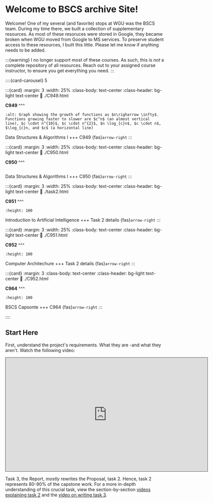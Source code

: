 # Welcome to BSCS archive Site!

Welcome! One of my several (and favorite) stops at WGU was the BSCS team. During my time there, we built a collection of supplementary resources. As most of these resoruces were stored in Google, they became broken when WGU moved from Google to MS services. To preserve student access to these resources, I built this little. Please let me know if anything needs to be added.

:::{warning}
I no longer support most of these courses. As such, this is *not* a complete repository of all resources. Reach out to your assigned course instructor, to ensure you get everything you need.
:::

::::{card-carousel} 5

:::{card}
:margin: 3
:width: 25%
:class-body: text-center
:class-header: bg-light text-center
:link: ./C949.html

**C949**
^^^
```{image} ./url_images/big_O_image.png
:alt: Graph showing the growth of functions as $n\righarrow \infty$. Functions growing faster to slower are $c^n$ (an almost vertical line), $c \cdot n^{10}$, $c \cdot n^{2}$, $n \log_{c}n$, $c \cdot n$, $\log_{c}n, and $c$ (a horizontal line) 
```

Data Structures & Algorithms I
+++
C949 {fas}`arrow-right`
:::

:::{card}
:margin: 3
:width: 25%
:class-body: text-center
:class-header: bg-light text-center
:link: ./C950.html

**C950**
^^^
```{image} ./url_images/tsp_xk_cd_cropped.png
```

Data Structures & Algorithms I
+++
C950 {fas}`arrow-right`
:::

:::{card}
:margin: 3
:width: 25%
:class-body: text-center
:class-header: bg-light text-center
:link: ./task2.html

**C951**
^^^
```{image} ./url_images/hal_like_image_cropped.jpg
:height: 100
```

Introduction to Artificial Intelligence
+++
Task 2 details {fas}`arrow-right`
:::

:::{card}
:margin: 3
:width: 25%
:class-body: text-center
:class-header: bg-light text-center
:link: ./C951.html

**C952**
^^^
```{image} ./url_images/c952_CA_map_cropped.png
:height: 100
```

Computer Architechure
+++
Task 2 details {fas}`arrow-right`
:::

:::{card}
:margin: 3
:class-body: text-center
:class-header: bg-light text-center
:link: ./C952.html

**C964**
^^^
```{image} ./url_images/3d_regression_image_cropped.png
:height: 100
```

BSCS Capsonte
+++
C964 {fas}`arrow-right`
:::

::::

## Start Here

First, understand the project's requirements. What they are -and what they aren't. Watch the following video:
<iframe 
    src="https://wgu.hosted.panopto.com/Panopto/Pages/Embed.aspx?id=e26949a3-9e24-4092-bf52-aedb014e2527&autoplay=false&offerviewer=true&showtitle=true&showbrand=true&captions=true&interactivity=all" 
    title="C769 Overview" 
    width="640px"
    height="360px"
    style="border: 1px solid #464646;" 
    allowfullscreen allow="autoplay"
>
</iframe>

Task 3, the Report, *mostly* rewrites the Proposal, task 2. Hence, task 2 represents 80-90% of the capstone work. For a more in-depth understanding of this crucial task, view the section-by-section [videos explaining task 2](resources:task2) and the [video on writing task 3](resources:task3).

```{tableofcontents}
```
